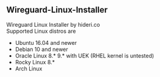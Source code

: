## Wireguard-Linux-Installer
Wireguard Linux Installer by hideri.co  
Supported Linux distros are
- Ubuntu 16.04 and newer
- Debian 10 and newer
- Oracle Linux 8.* 9.* with UEK (RHEL kernel is untested)
- Rocky Linux 8.*
- Arch Linux
